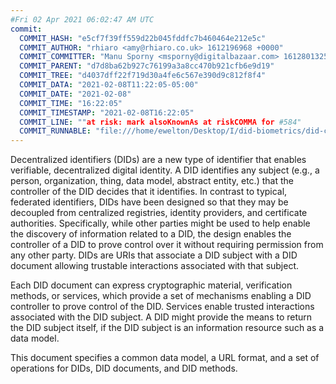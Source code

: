 ```yaml
---
#Fri 02 Apr 2021 06:02:47 AM UTC
commit:
  COMMIT_HASH: "e5cf7f39ff559d22b045fddfc7b460464e212e5c"
  COMMIT_AUTHOR: "rhiaro <amy@rhiaro.co.uk> 1612196968 +0000"
  COMMIT_COMMITTER: "Manu Sporny <msporny@digitalbazaar.com> 1612801325 -0500"
  COMMIT_PARENT: "d7d8ba62b927c76199a3a8cc470b921cfb6e9d19"
  COMMIT_TREE: "d4037dff22f719d30a4fe6c567e390d9c812f8f4"
  COMMIT_DATA: "2021-02-08T11:22:05-05:00"
  COMMIT_DATE: "2021-02-08"
  COMMIT_TIME: "16:22:05"
  COMMIT_TIMESTAMP: "2021-02-08T16:22:05"
  COMMIT_LINE: ""at risk: mark alsoKnownAs at riskCOMMA for #584"
  COMMIT_RUNNABLE: "file:///home/ewelton/Desktop/I/did-biometrics/did-core-dataset/analysis/gitinfo/e5cf7f39ff559d22b045fddfc7b460464e212e5c/snapshot/index.html"
---
```


<section id="abstract">
<p>
<a>Decentralized identifiers</a> (DIDs) are a new type of identifier that
enables verifiable, decentralized digital identity. A <a>DID</a> identifies any
subject (e.g., a person, organization, thing, data model, abstract entity, etc.)
that the controller of the <a>DID</a> decides that it identifies. In contrast to
typical, federated identifiers, <a>DIDs</a> have been designed so that they may be
decoupled from centralized registries, identity providers, and certificate
authorities. Specifically, while other parties might be used to help enable the
discovery of information related to a <a>DID</a>, the design enables the
controller of a <a>DID</a> to prove control over it without requiring permission
from any other party. <a>DIDs</a> are <a>URIs</a> that associate a <a>DID subject</a>
with a <a>DID document</a> allowing trustable interactions associated with that
subject.
    </p>
<p>
Each <a>DID document</a> can express cryptographic material, <a>verification
methods</a>, or <a>services</a>, which provide a set of mechanisms enabling
a <a>DID controller</a> to prove control of the <a>DID</a>. <a>Services</a>
enable trusted interactions associated with the <a>DID subject</a>. A
<a>DID</a> might provide the means to return the <a>DID subject</a> itself,
if the <a>DID subject</a> is an information resource such as a data model.
    </p>
<p>
This document specifies a common data model, a URL format, and a set of
operations for <a>DIDs</a>, <a>DID documents</a>, and <a>DID methods</a>.
    </p>
</section>
